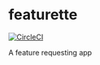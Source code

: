 # featurette
[![CircleCI](https://circleci.com/gh/Sheshtawy/featurette/tree/master.svg?style=svg&circle-token=388ae8e55a9d7fd04c97a9a0a7f185d7034cbbb6)](https://circleci.com/gh/Sheshtawy/featurette/tree/master)

A feature requesting app

